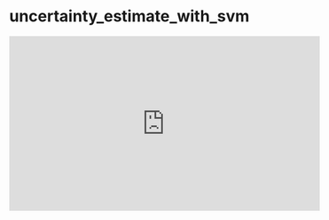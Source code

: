 # uncertainty_estimate_with_svm
<iframe width="560" height="315"
src="https://youtu.be/k6xZfbA5sXc" 
frameborder="0" 
allow="accelerometer; autoplay; encrypted-media; gyroscope; picture-in-picture" 
allowfullscreen></iframe>
